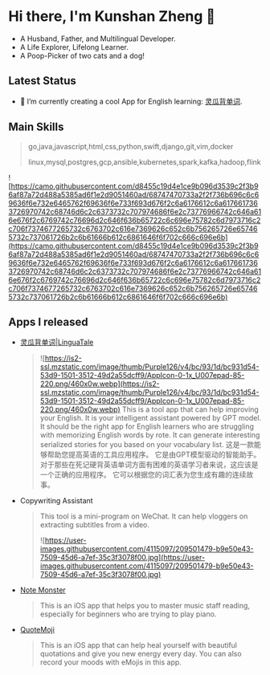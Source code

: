 # Hi there, I'm Kunshan Zheng 👋

- A Husband, Father, and Multilingual Developer.
- A Life Explorer, Lifelong Learner.
- A Poop-Picker of two cats and a dog!

## Latest Status

- 🔭 I’m currently creating a cool App for English learning: [灵瓜背单词](https://apps.apple.com/us/app/%E7%81%B5%E7%93%9C%E8%83%8C%E5%8D%95%E8%AF%8D-ai%E5%88%9B%E6%84%8F%E8%AF%BB%E6%95%85%E4%BA%8B%E8%BD%BB%E6%9D%BE%E5%AD%A6%E8%8B%B1%E8%AF%AD/id6446497697).

## Main Skills

> go,java,javascript,html,css,python,swift,django,git,vim,docker
> 
> 
> linux,mysql,postgres,gcp,ansible,kubernetes,spark,kafka,hadoop,flink
> 

![https://camo.githubusercontent.com/d8455c19d4e1ce9b096d3539c2f3b96af87a72d488a5385ad6f1e2d9051460ad/68747470733a2f2f736b696c6c69636f6e732e6465762f69636f6e733f693d676f2c6a6176612c6a6176617363726970742c68746d6c2c6373732c707974686f6e2c73776966742c646a616e676f2c6769742c76696d2c646f636b65722c6c696e75782c6d7973716c2c706f7374677265732c6763702c616e7369626c652c6b756265726e657465732c737061726b2c6b61666b612c6861646f6f702c666c696e6b](https://camo.githubusercontent.com/d8455c19d4e1ce9b096d3539c2f3b96af87a72d488a5385ad6f1e2d9051460ad/68747470733a2f2f736b696c6c69636f6e732e6465762f69636f6e733f693d676f2c6a6176612c6a6176617363726970742c68746d6c2c6373732c707974686f6e2c73776966742c646a616e676f2c6769742c76696d2c646f636b65722c6c696e75782c6d7973716c2c706f7374677265732c6763702c616e7369626c652c6b756265726e657465732c737061726b2c6b61666b612c6861646f6f702c666c696e6b)

## Apps I released

- [灵瓜背单词|LinguaTale](https://apps.apple.com/us/app/%E7%81%B5%E7%93%9C%E8%83%8C%E5%8D%95%E8%AF%8D-ai%E5%88%9B%E6%84%8F%E8%AF%BB%E6%95%85%E4%BA%8B%E8%BD%BB%E6%9D%BE%E5%AD%A6%E8%8B%B1%E8%AF%AD/id6446497697)
    > ![https://is2-ssl.mzstatic.com/image/thumb/Purple126/v4/bc/93/1d/bc931d54-53d9-1501-3512-49d2a55dcff9/AppIcon-0-1x_U007epad-85-220.png/460x0w.webp](https://is2-ssl.mzstatic.com/image/thumb/Purple126/v4/bc/93/1d/bc931d54-53d9-1501-3512-49d2a55dcff9/AppIcon-0-1x_U007epad-85-220.png/460x0w.webp)
    > This is a tool app that can help improving your English.
    > It is your intelligent assistant powered by GPT model.
    > It should be the right app for English learners who are struggling with memorizing English words by rote.
    > It can generate interesting serialized stories for you based on your vocabulary list.
    > 这是一款能够帮助您提高英语的工具应用程序。
    > 它是由GPT模型驱动的智能助手。
    > 对于那些在死记硬背英语单词方面有困难的英语学习者来说，这应该是一个正确的应用程序。
    > 它可以根据您的词汇表为您生成有趣的连续故事。

- Copywriting Assistant
    
    > This tool is a mini-program on WeChat. It can help vloggers on extracting subtitles from a video.
    > 
    > 
    > ![https://user-images.githubusercontent.com/4115097/209501479-b9e50e43-7509-45d6-a7ef-35c3f3078f00.jpg](https://user-images.githubusercontent.com/4115097/209501479-b9e50e43-7509-45d6-a7ef-35c3f3078f00.jpg)
    > 
- [Note Monster](https://apps.apple.com/us/app/%E6%80%AA%E5%85%BD%E9%9F%B3%E7%AC%A6-%E4%BA%94%E7%BA%BF%E8%B0%B1%E8%AF%86%E8%B0%B1%E7%BB%83%E4%B9%A0%E5%8D%A1/id1641497474)
    
    > This is an iOS app that helps you to master music staff reading, especially for beginners who are trying to play piano.
    > 
- [QuoteMoji](https://apps.apple.com/us/app/%E5%8F%AF%E6%B2%90%E5%BF%83%E6%83%85%E8%AF%AD%E5%BD%95/id6444787701)
    
    > This is an iOS app that can help heal yourself with beautiful quotations and give you new energy every day. You can also record your moods with eMojis in this app.
    >
